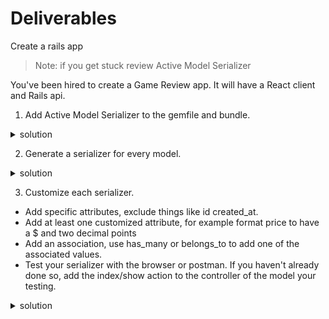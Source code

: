
# Deliverables
Create a rails app 

>Note: if you get stuck review Active Model Serializer

You've been hired to create a Game Review app. It will have a React client and Rails api. 

1. Add Active Model Serializer to the gemfile and bundle.
 <details>
      <summary>
        solution 
      </summary>
      <hr/>
         <img src="assets/gem_AMS.png"
        alt="gem ams"
        style="margin-right: 10px;" />
      <hr/>
 </details>

2. Generate a serializer for every model.

 <details>
      <summary>
        solution 
      </summary>
      <hr/>
      rails g serializer game
      </br>
      rails g serializer review
        </br>
      rails g serializer user
      <hr/>
 </details>


3. Customize each serializer.
  - Add specific attributes, exclude things like id  created_at.
  - Add at least one customized attribute, for example format price to have a $ and two decimal points 
  - Add an association, use has_many or belongs_to to add one of the associated values. 
  - Test your serializer with the browser or postman. If you haven't already done so, add the index/show action to the controller of the model your testing.

   <details>
      <summary>
        solution 
      </summary>
      <hr/>
      <img src="assets/game_serializer.png" alt="game serializer" style="margin-right: 10px;" />
      <hr/>
 </details>